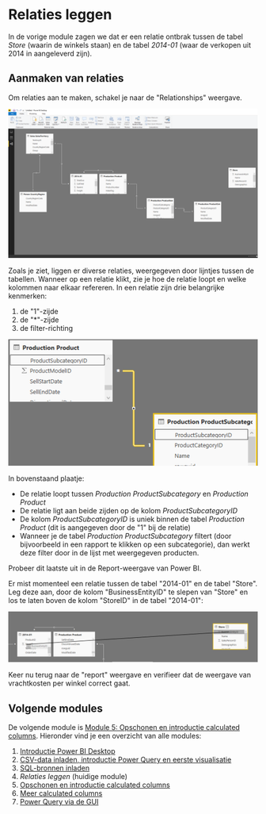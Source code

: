 # Relaties leggen

In de vorige module zagen we dat er een relatie ontbrak tussen de tabel *Store* (waarin de winkels staan) en de tabel *2014-01* (waar de verkopen uit 2014 in aangeleverd zijn).

## Aanmaken van relaties

Om relaties aan te maken, schakel je naar de "Relationships" weergave.

![Relationships weergave in Power BI](img/relationships.png)

Zoals je ziet, liggen er diverse relaties, weergegeven door lijntjes tussen de tabellen. Wanneer op een relatie klikt, zie je hoe de relatie loopt en welke kolommen naar elkaar refereren. In een relatie zijn drie belangrijke kenmerken:

1. de "1"-zijde
2. de "*"-zijde
3. de filter-richting

![Drie componenten in relatie](img/driecomponenten.png)

In bovenstaand plaatje:

* De relatie loopt tussen _Production ProductSubcategory_ en _Production Product_
* De relatie ligt aan beide zijden op de kolom _ProductSubcategoryID_
* De kolom _ProductSubcategoryID_ is uniek binnen de tabel _Production Product_ (dit is aangegeven door de "1" bij de relatie)
* Wanneer je de tabel _Production ProductSubcategory_ filtert (door bijvoorbeeld in een rapport te klikken op een subcategorie), dan werkt deze filter door in de lijst met weergegeven producten.

Probeer dit laatste uit in de Report-weergave van Power BI.

Er mist momenteel een relatie tussen de tabel "2014-01" en de tabel "Store". Leg deze aan, door de kolom "BusinessEntityID" te slepen van "Store" en los te laten boven de kolom "StoreID" in de tabel "2014-01":

![Relatie toevoegen door drag and drop](img/addrelationship.png)

Keer nu terug naar de "report" weergave en verifieer dat de weergave van vrachtkosten per winkel correct gaat.

## Volgende modules

De volgende module is [Module 5: Opschonen en introductie calculated columns](05-opschonen.md). Hieronder vind je een overzicht van alle modules:

1. [Introductie Power BI Desktop](01-introductie-powerbi-desktop.md)
2. [CSV-data inladen, introductie Power Query en eerste visualisatie](02-csv-inladen.md)
3. [SQL-bronnen inladen](03-sql-inladen.md)
4. *Relaties leggen* (huidige module)
5. [Opschonen en introductie calculated columns](05-opschonen.md)
6. [Meer calculated columns](06-calc-columns.md)
7. [Power Query via de GUI](07-power-query.md)
